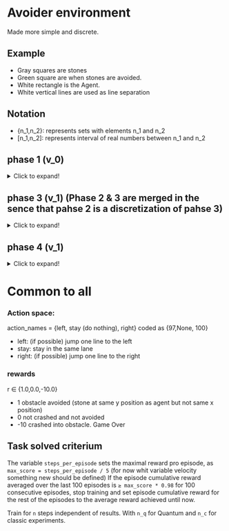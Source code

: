# Avoider environment
Made more simple and discrete.

## Example
* Gray squares are stones
* Green square are when stones are avoided. 
* White rectangle is the Agent.
* White vertical lines are used as line separation

## Notation
- {n_1,n_2}: represents sets with elements n_1 and n_2  
- \[n_1,n_2\]: represents interval of real numbers between n_1 and n_2


## phase 1 (v_0)
<details>
  <summary>Click to expand!</summary>

### Played by hand
![](avoider_phase_1_v_0_demo.gif)

## Specifications
per step (independent of agents action) the obstacles go lower in the screen by the same amount (jump to next higher y coordinate). 
1 live.
### State space:
s = {s_1,s_2,s_3,s_4} with:
* s_1 ∈  {-1, 0, 1}={Left line, middle line, right lane} players x centre position.
* s_2 ∈  {1.00 , 0.73 , 0.47, 0.20, 0.00, -0.27, -1} = {Top of the screen line, intermediate position 1, intermediate position 2, intermediate position 3, bottom of the screen (catcher position), under catcher i.e. the obstacle was avoided, no obstacle in line} obstacle in first lane y centre position
* s_3 ∈  {1.00 , 0.73 , 0.47, 0.20, 0.00, -0.27, -1} = {Top of the screen line, intermediate position 1, intermediate position 2, intermediate position 3, bottom of the screen (catcher position), under catcher i.e. the obstacle was avoided, no obstacle in line} obstacle in second lane y centre position
* s_4 ∈  {1.00 , 0.73 , 0.47, 0.20, 0.00, -0.27, -1} = {Top of the screen line, intermediate position 1, intermediate position 2, intermediate position 3, bottom of the screen (catcher position), under catcher i.e. the obstacle was avoided, no obstacle in line} obstacle in third lane y centre position

</details>

## phase 3 (v_1) (Phase 2 & 3 are merged in the sence that pahse 2 is a discretization of pahse 3)

<details>
  <summary>Click to expand!</summary>

Has some bugs depending on velocity if crashes are detected. If velocity is to high it jumps over the agent and no collision is detected. Setting max high velocity (dt * max_speed)  < agent_height + obstacle_height should solve the problem.

### Played by hand
![](avoider_phase_1_v_1_demo.gif)

## Specifications
per step (independent of agents action) the obstacles  go lower in the screen depending on their speed. 
1 live.
### State space:
s = {s_1,s_2,s_3,s_4, s_5,s_6,s_7} with:
* s_1 ∈  {-1, 0, 1}={Left line, middle line, right lane} players x centre position.
-1.00 is the default value when no obstacle present in lane
* s_2 ∈  [-1.00 , 1.00] obstacle in first lane y centre position (if more than one obstacle in line the nearest to the agent is measured) 
* s_3 ∈  [0.00 , 1.00] U [-1.00] obstacle in first lane y velocity (if more than one obstacle in line the nearest to the agent is measured)
* s_4 ∈  [-1.00 , 1.00] obstacle in second lane y centre position (if more than one obstacle in line the nearest to the agent is measured) 
* s_5 ∈  [0.00 , 1.00] U [-1.00] obstacle in second lane y velocity (if more than one obstacle in line the nearest to the agent is measured)
* s_6 ∈  [-1.00 , 1.00] obstacle in third lane y centre position (if more than one obstacle in line the nearest to the agent is measured) 
* s_7 ∈  [0.00 , 1.00] U [-1.00] obstacle in third lane y velocity (if more than one obstacle in line the nearest to the agent is measured)

</details>

## phase 4 (v_1)
<details>
  <summary>Click to expand!</summary>

### Played by hand
![](avoider_phase_3_v_1_demo.gif)

## Specifications
* per step (independent of agents action) the obstacles go lower in the screen depending on their speed.
* [x] 1 live.
* [ ] Set max high velocity max_speed = (agent_height + obstacle_height)/dt - 1 should solve the problem.
* [ ] Episode consists of one obstacle avoiding.
* [ ] Min obstacle velocity is random.
* [ ] Every agent action takes 3 steps.
* [ ] Change obstacel number to 3.
### State space:
s = {s_1,s_2,s_3,s_4, s_5,s_6,s_7} with:
* s_1 ∈  {-1, 0, 1}={Left line, middle line, right lane} players x centre position.
* s_2 ∈  [-1.00 , 1.00] obstacle in first lane y centre position (if more than one obstacle in line the nearest to the agent is measured) 
* s_3 ∈  [0.00 , 1.00] U [-1.00] obstacle in first lane y velocity (if more than one obstacle in line the nearest to the agent is measured)
* s_4 ∈  [-1.00 , 1.00] obstacle in second lane y centre position (if more than one obstacle in line the nearest to the agent is measured) 
* s_5 ∈  [0.00 , 1.00] U [-1.00] obstacle in second lane y velocity (if more than one obstacle in line the nearest to the agent is measured)
* s_6 ∈  [-1.00 , 1.00] obstacle in third lane y centre position (if more than one obstacle in line the nearest to the agent is measured) 
* s_7 ∈  [0.00 , 1.00] U [-1.00] obstacle in third lane y velocity (if more than one obstacle in line the nearest to the agent is measured)

-1.00 is the default value when no obstacle present in lane

</details>


# Common to all

### Action space:
action_names = {left, stay (do nothing), right} coded as {97,None, 100}  
 * left: (if possible) jump one line to the left
 * stay: stay in the same lane
 * right: (if possible) jump one line to the right

### rewards
r ∈  {1.0,0.0,-10.0}
* 1 obstacle avoided (stone at same y position as agent but not same x position)
* 0 not crashed and not avoided
* -10 crashed into obstacle. Game Over

## Task solved criterium 

The variable `steps_per_episode` sets the maximal reward pro episode,  as `max_score = steps_per_episode / 5` (for now whit variable velocity something new should be defined)
If the episode cumulative reward averaged over the last 100 episodes is `≥ max_score * 0.98` for 100 consecutive episodes, stop training and set episode cumulative reward for the rest of the episodes to the average reward achieved until now.

Train for `n` steps independent of results. With `n_q` for Quantum and `n_c` for classic experiments. 



